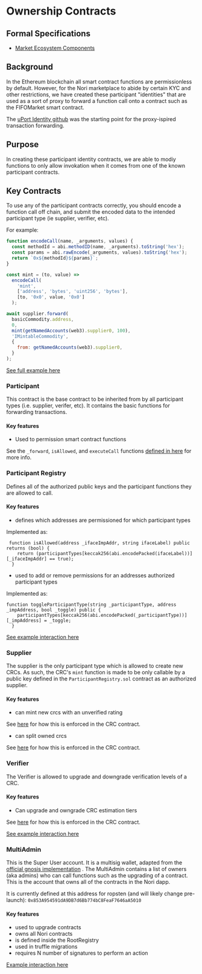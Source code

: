 # Ownership Contracts

## Formal Specifications

- [Market Ecosystem Components](https://github.com/nori-dot-eco/NIPs/blob/NIP-2-Market-Ecosystem-Components/NIP-2-Market-Ecosystem-Components.md)

## Background

In the Ethereum blockchain all smart contract functions are permissionless by default. However, for the Nori marketplace to abide by certain KYC and other restrictions, we have created these participant "identities" that are used as a sort of proxy to forward a function call onto a contract such as the FIFOMarket smart contract.

The [uPort Identity github](https://github.com/uport-project/uport-identity) was the starting point for the proxy-ispired transaction forwarding.

## Purpose

In creating these participant identity contracts, we are able to modiy functions to only allow invokation when it comes from one of the known participant contracts.

## Key Contracts

To use any of the participant contracts correctly, you should encode a function call off chain, and submit the encoded data to the intended participant type (ie supplier, verifier, etc).

For example:

```javascript
function encodeCall(name, _arguments, values) {
  const methodId = abi.methodID(name, _arguments).toString('hex');
  const params = abi.rawEncode(_arguments, values).toString('hex');
  return `0x${methodId}${params}`;
}

const mint = (to, value) =>
  encodeCall(
    'mint',
    ['address', 'bytes', 'uint256', 'bytes'],
    [to, '0x0', value, '0x0']
  );

await supplier.forward(
  basicCommodity.address,
  0,
  mint(getNamedAccounts(web3).supplier0, 100),
  'IMintableCommodity',
  {
    from: getNamedAccounts(web3).supplier0,
  }
);
```

[See full example here](https://github.com/nori-dot-eco/contracts/blob/master/test/behaviors/BasicCommodity.js)

### Participant

This contract is the base contract to be inherited from by all participant types (i.e. supplier, verifer, etc). It contains the basic functions for forwarding transactions.

#### Key features

- Used to permission smart contract functions

See the `_forward`, `isAllowed`, and `executeCall` functions [defined in here](https://github.com/nori-dot-eco/contracts/blob/master/contracts/participant/ParticipantV0_1_0.sol#L47) for more info.

### Participant Registry

Defines all of the authorized public keys and the participant functions they are allowed to call.

#### Key features

- defines which addresses are permissioned for which participant types

Implemented as:

```solidity
 function isAllowed(address _ifaceImpAddr, string ifaceLabel) public returns (bool) {
    return (participantTypes[keccak256(abi.encodePacked(ifaceLabel))][_ifaceImpAddr] == true);
  }
```

- used to add or remove permissions for an addresses authorized participant types

Implemented as:

```solidity
function toggleParticipantType(string _participantType, address _impAddress, bool _toggle) public {
    participantTypes[keccak256(abi.encodePacked(_participantType))][_impAddress] = _toggle;
  }
```

[See example interaction here](https://github.com/nori-dot-eco/contracts/blob/master/test/behaviors/Supplier.js#L51)

### Supplier

The supplier is the only participant type which is allowed to create new CRCs. As such, the CRC's `mint` function is made to be only callable by a public key defined in the `ParticipantRegistry.sol` contract as an authorized supplier.

#### Key features

- can mint new crcs with an unverified rating

See [here](https://github.com/nori-dot-eco/contracts/blob/master/contracts/commodity/MintableCommodity.sol#L27) for how this is enforced in the CRC contract.

- can split owned crcs

See [here](https://github.com/nori-dot-eco/contracts/blob/master/contracts/commodity/SplittableCommodity.sol#L12) for how this is enforced in the CRC contract.

### Verifier

The Verifier is allowed to upgrade and downgrade verification levels of a CRC.

#### Key features

- Can upgrade and owngrade CRC estimation tiers

See [here](https://github.com/nori-dot-eco/contracts/blob/master/contracts/commodity/VerifiableCommodity.sol#L16) for how this is enforced in the CRC contract.

[See example interaction here](https://github.com/nori-dot-eco/contracts/blob/master/test/behaviors/Verifier.js)

### MultiAdmin

This is the Super User account. It is a multisig wallet, adapted from the [official gnosis implementation](https://github.com/gnosis/MultiSigWallet) . The MultiAdmin contains a list of owners (aka admins) who can call functions such as the upgrading of a contract. This is the account that owns all of the contracts in the Nori dapp.

It is currently defined at this address for ropsten (and will likely change pre-launch): `0x853A954591dA9DB7d6Bb774bC8FeaF7646aA5010`

#### Key features

- used to upgrade contracts
- owns all Nori contracts
- is defined inside the RootRegistry
- used in truffle migrations
- requires N number of signatures to perform an action

[Example interaction here](https://github.com/nori-dot-eco/contracts/blob/master/test/behaviors/MultiSig.js)
